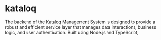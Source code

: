 # kataloq
The backend of the Kataloq Management System is designed to provide a robust and efficient service layer that manages data interactions, business logic, and user authentication. Built using Node.js and TypeScript,
